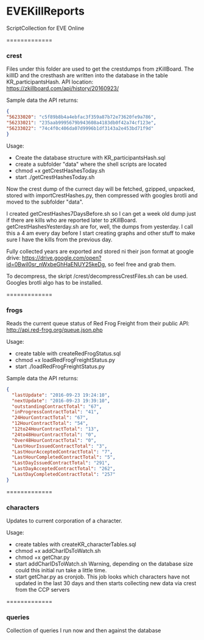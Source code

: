 # EVEKillReports
ScriptCollection for EVE Online


=============
### crest
Files under this folder are used to get the crestdumps from zKillBoard. The killID and the cresthash are written into the database in the table KR_participantsHash.
API location: https://zkillboard.com/api/history/20160923/

Sample data the API returns:
```json
{
"56233020": "c5f89b8b4a4ebfac3f359a87b72e73620fe9a786",
"56233021": "235aab9995679b943608a4183db0f42a74cf123e",
"56233022": "74c4f0c406da07d9996b1df3143a2e453bd71f9d"
}
```

Usage:
- Create the database structure with KR_participantsHash.sql
- create a subfolder "data" where the shell scripts are located
- chmod +x getCrestHashesToday.sh
- start ./getCrestHashesToday.sh

Now the crest dump of the currect day will be fetched, gzipped, unpacked, stored with importCrestHashes.py, then compressed with googles brotli and moved to the subfolder "data".

I created getCrestHashes7DaysBefore.sh so I can get a week old dump just if there are kills who are reported later to zKillBoard. getCrestHashesYesterday.sh are for, well, the dumps from yesterday. I call this a 4 am every day before I start creating graphs and other stuff to make sure I have the kills from the previous day.

Fully collected years are exported and stored ni their json format at google drive: https://drive.google.com/open?id=0Bwil0sr_nWxbeGhHaENUY25keDg, so feel free and grab them.

To decompress, the skript /crest/decompressCrestFiles.sh can be used.
Googles brotli algo has to be installed.

=============
### frogs
Reads the current queue status of Red Frog Freight from their public API: http://api.red-frog.org/queue.json.php

Usage:
- create table with createRedFrogStatus.sql
- chmod +x loadRedFrogFreightStatus.py
- start ./loadRedFrogFreightStatus.py

Sample data the API returns:
```json
{
  "lastUpdate": "2016-09-23 19:24:10",
  "nextUpdate": "2016-09-23 19:39:10",
  "outstandingContractTotal": "67",
  "inProgressContractTotal": "41",
  "24HourContractTotal": "67",
  "12HourContractTotal": "54",
  "12to24HourContractTotal": "13",
  "24to48HourContractTotal": "0",
  "Over48HourContractTotal": "0",
  "LastHourIssuedContractTotal": "3",
  "LastHourAcceptedContractTotal": "7",
  "LastHourCompletedContractTotal": "5",
  "LastDayIssuedContractTotal": "291",
  "LastDayAcceptedContractTotal": "262",
  "LastDayCompletedContractTotal": "257"
}
```

=============
### characters
Updates to current corporation of a character.

Usage:
- create tables with createKR_characterTables.sql
- chmod +x addCharIDsToWatch.sh
- chmod +x getChar.py
- start addCharIDsToWatch.sh Warning, depending on the database size could this initial run take a little time.
- start getChar.py as cronjob. This job looks which characters have not updated in the last 30 days and then starts collecting new data via crest from the CCP servers

=============
### queries
Collection of queries I run now and then against the database
